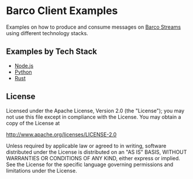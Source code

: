 # Barco Client Examples

Examples on how to produce and consume messages on [Barco Streams](https://github.com/barcostreams/barco) using
different technology stacks.

## Examples by Tech Stack

- [Node.js](./nodejs/)
- [Python](./python/)
- [Rust](./rust/)

## License

Licensed under the Apache License, Version 2.0 (the "License"); you may not use this file except in compliance with the
License. You may obtain a copy of the License at

http://www.apache.org/licenses/LICENSE-2.0

Unless required by applicable law or agreed to in writing, software distributed under the License is distributed on an
"AS IS" BASIS, WITHOUT WARRANTIES OR CONDITIONS OF ANY KIND, either express or implied. See the License for the specific
language governing permissions and limitations under the License.
